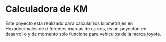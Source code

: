 # Calculadora de KM
Este poyecto esta realizado para calcular los kilometrajes en Hexadecimales de diferentes marcas de carros, es un poyecton en desarrollo y de momento solo funciona para vehiculos de la marca toyota.
